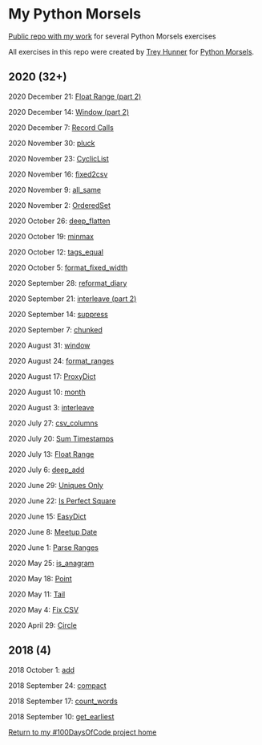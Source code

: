 # My Python Morsels

[Public repo with my work](https://github.com/mUtterberg/python_morsels/) for several Python Morsels exercises

All exercises in this repo were created by [Trey Hunner](https://treyhunner.com/) for [Python Morsels](https://try.pythonmorsels.com/).

## 2020 (32+)

2020 December 21: [Float Range (part 2)](https://mutterberg.github.io/python_morsels/float_range_part_2)

2020 December 14: [Window (part 2)](https://mutterberg.github.io/python_morsels/window2)

2020 December 7: [Record Calls](https://mutterberg.github.io/python_morsels/record_calls)

2020 November 30: [pluck](https://mutterberg.github.io/python_morsels/pluck)

2020 November 23: [CyclicList](https://mutterberg.github.io/python_morsels/CyclicList)

2020 November 16: [fixed2csv](https://mutterberg.github.io/python_morsels/fixed2csv)

2020 November 9: [all_same](https://mutterberg.github.io/python_morsels/all_same)

2020 November 2: [OrderedSet](https://mutterberg.github.io/python_morsels/OrderedSet)

2020 October 26: [deep_flatten](https://mutterberg.github.io/python_morsels/deep_flatten)

2020 October 19: [minmax](https://mutterberg.github.io/python_morsels/minmax)

2020 October 12: [tags_equal](https://mutterberg.github.io/python_morsels/tags_equal)

2020 October 5: [format_fixed_width](https://mutterberg.github.io/python_morsels/format_fixed_width)

2020 September 28: [reformat_diary](https://mutterberg.github.io/python_morsels/reformat_diary)

2020 September 21: [interleave (part 2)](https://mutterberg.github.io/python_morsels/interleave_part_2)

2020 September 14: [suppress](https://mutterberg.github.io/python_morsels/suppress)

2020 September 7: [chunked](https://mutterberg.github.io/python_morsels/chunked)

2020 August 31: [window](https://mutterberg.github.io/python_morsels/window)

2020 August 24: [format_ranges](https://mutterberg.github.io/python_morsels/format_ranges)

2020 August 17: [ProxyDict](https://mutterberg.github.io/python_morsels/ProxyDict)

2020 August 10: [month](https://mutterberg.github.io/python_morsels/month)

2020 August 3: [interleave](https://mutterberg.github.io/python_morsels/interleave)

2020 July 27: [csv_columns](https://mutterberg.github.io/python_morsels/csv_columns)

2020 July 20: [Sum Timestamps](https://mutterberg.github.io/python_morsels/sum_timestamps)

2020 July 13: [Float Range](https://mutterberg.github.io/python_morsels/float_range)

2020 July 6: [deep_add](https://mutterberg.github.io/python_morsels/deep_add)

2020 June 29: [Uniques Only](https://mutterberg.github.io/python_morsels/uniques_only)

2020 June 22: [Is Perfect Square](https://mutterberg.github.io/python_morsels/is_perfect_square)

2020 June 15: [EasyDict](https://mutterberg.github.io/python_morsels/EasyDict)

2020 June 8: [Meetup Date](https://mutterberg.github.io/python_morsels/meetup_date)

2020 June 1: [Parse Ranges](https://mutterberg.github.io/python_morsels/parse_ranges)

2020 May 25: [is_anagram](https://mutterberg.github.io/python_morsels/is_anagram)

2020 May 18: [Point](https://mutterberg.github.io/python_morsels/point)

2020 May 11: [Tail](https://mutterberg.github.io/python_morsels/tail)

2020 May 4: [Fix CSV](https://mutterberg.github.io/python_morsels/fix_csv)

2020 April 29: [Circle](https://mutterberg.github.io/python_morsels/circle)

## 2018 (4)

2018 October 1: [add](https://mutterberg.github.io/python_morsels/add)

2018 September 24: [compact](https://mutterberg.github.io/python_morsels/compact)

2018 September 17: [count_words](https://mutterberg.github.io/python_morsels/count_words)

2018 September 10: [get_earliest](https://mutterberg.github.io/python_morsels/get_earliest)

[Return to my #100DaysOfCode project home](https://mutterberg.github.io)
